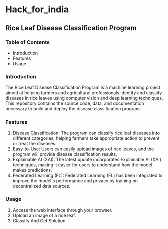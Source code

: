 # Hack_for_india
## Rice Leaf Disease Classification Program

### Table of Contents
* Introduction
* Features
* Usage

### Introduction
The Rice Leaf Disease Classification Program is a machine learning project aimed at helping farmers and agricultural professionals identify and classify diseases in rice leaves using computer vision and deep learning techniques. This repository contains the source code, data, and documentation necessary to build and deploy the disease classification program.

### Features
1. Disease Classification: The program can classify rice leaf diseases into different categories, helping farmers take appropriate action to prevent or treat the diseases.
2. Easy-to-Use: Users can easily upload images of rice leaves, and the program will provide disease classification results.
3. Explainable AI (XAI): The latest update incorporates Explainable AI (XAI) techniques, making it easier for users to understand how the model makes predictions.
4. Federated Learning (FL): Federated Learning (FL) has been integrated to improve the model's performance and privacy by training on decentralized data sources.

### Usage
1. Access the web interface through your browser.
2. Upload an image of a rice leaf.
3. Classify And Get Solution

